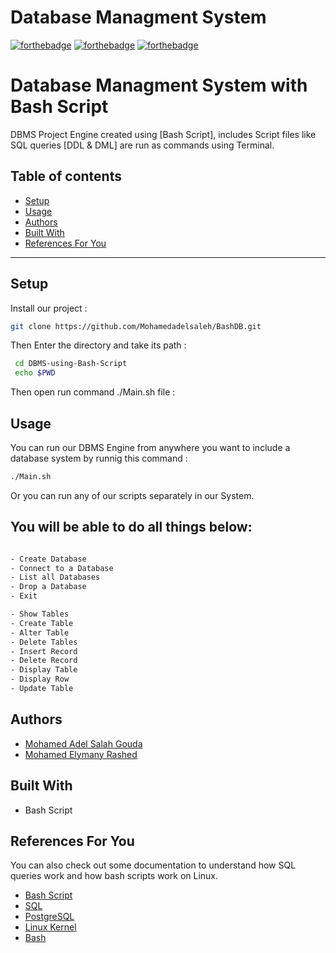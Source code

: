 # Database Managment System
[![forthebadge](https://forthebadge.com/images/badges/built-with-love.svg)](https://forthebadge.com)
[![forthebadge](https://forthebadge.com/images/badges/built-by-developers.svg)](https://forthebadge.com)
[![forthebadge](https://forthebadge.com/images/badges/uses-git.svg)](https://forthebadge.com)

# Database Managment System with Bash Script
DBMS Project Engine created using [Bash Script], includes Script files like SQL queries [DDL & DML] are run as commands using Terminal.

## Table of contents
* [Setup](#setup)
* [Usage](#usage)
* [Authors](#authors)
* [Built With](#built-with)
* [References For You](#references-for-You)
***

## Setup

Install our project :

```bash
git clone https://github.com/Mohamedadelsaleh/BashDB.git
```
Then Enter the directory and take its path :

```bash
 cd DBMS-using-Bash-Script
 echo $PWD   
```
Then open run command ./Main.sh file :

## Usage
You can run our DBMS Engine from anywhere you want to include a database system by runnig this command :
```bash
./Main.sh
```
Or you can run any of our scripts separately in our System.

## You will be able to do all things below:

```bash

- Create Database
- Connect to a Database
- List all Databases
- Drop a Database
- Exit

- Show Tables
- Create Table
- Alter Table
- Delete Tables
- Insert Record
- Delete Record
- Display Table
- Display Row
- Update Table
```
## Authors

* [Mohamed Adel Salah Gouda](https://github.com/Mohamedadelsaleh)
* [Mohamed Elymany Rashed](https://github.com/mhmadrashd) 

## Built With
* Bash Script

## References For You
You can also check out some documentation to understand how SQL queries work and how bash scripts work on Linux.
- [Bash Script](https://devhints.io/bash)
- [SQL](https://www.w3schools.com/sql/)
- [PostgreSQL](https://www.postgresql.org/docs/)
- [Linux Kernel](https://www.kernel.org/doc/html/latest/)
- [Bash](https://devdocs.io/bash/)

